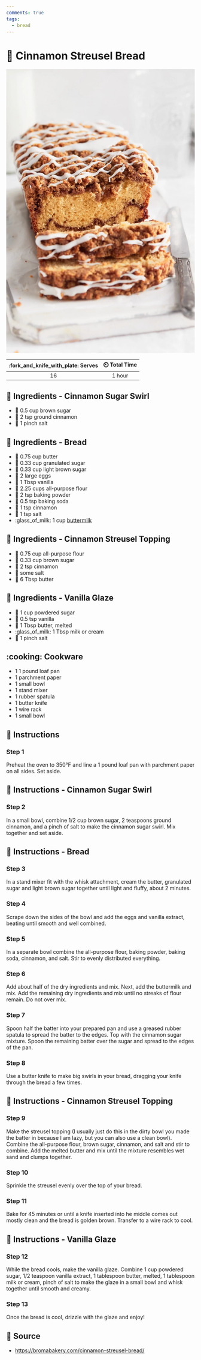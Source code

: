 ```yaml
---
comments: true
tags:
  - bread
---
```

# :bread: Cinnamon Streusel Bread

![Cinnamon Streusel Bread](../assets/images/cinnamon-streusel-bread.png)

| :fork_and_knife_with_plate: Serves | :timer_clock: Total Time |
|:----------------------------------:|:-----------------------: |
| 16 | 1 hour |

## :salt: Ingredients - Cinnamon Sugar Swirl

- :maple_leaf: 0.5 cup brown sugar
- :custard: 2 tsp ground cinnamon
- :salt: 1 pinch salt

## :salt: Ingredients - Bread

- :butter: 0.75 cup butter
- :candy: 0.33 cup granulated sugar
- :maple_leaf: 0.33 cup light brown sugar
- :egg: 2 large eggs
- :icecream: 1 Tbsp vanilla
- :ear_of_rice: 2.25 cups all-purpose flour
- :dash: 2 tsp baking powder
- :cup_with_straw: 0.5 tsp baking soda
- :custard: 1 tsp cinnamon
- :salt: 1 tsp salt
- :glass_of_milk: 1 cup [buttermilk][1]

## :salt: Ingredients - Cinnamon Streusel Topping

- :ear_of_rice: 0.75 cup all-purpose flour
- :maple_leaf: 0.33 cup brown sugar
- :custard: 2 tsp cinnamon
- :salt: some salt
- :butter: 6 Tbsp butter

## :salt: Ingredients - Vanilla Glaze

- :candy: 1 cup powdered sugar
- :icecream: 0.5 tsp vanilla
- :butter: 1 Tbsp butter, melted
- :glass_of_milk: 1 Tbsp milk or cream
- :salt: 1 pinch salt

## :cooking: Cookware

- 1 1 pound loaf pan
- 1 parchment paper
- 1 small bowl
- 1 stand mixer
- 1 rubber spatula
- 1 butter knife
- 1 wire rack
- 1 small bowl

## :pencil: Instructions

### Step 1

Preheat the oven to 350°F and line a 1 pound loaf pan with parchment paper on all sides. Set aside.

## :pencil: Instructions - Cinnamon Sugar Swirl

### Step 2

In a small bowl, combine 1/2 cup brown sugar, 2 teaspoons ground cinnamon, and a pinch of salt to make the cinnamon
sugar swirl. Mix together and set aside.

## :pencil: Instructions - Bread

### Step 3

In a stand mixer fit with the whisk attachment, cream the butter, granulated sugar and light brown sugar together until
light and fluffy, about 2 minutes.

### Step 4

Scrape down the sides of the bowl and add the eggs and vanilla extract, beating until smooth and well combined.

### Step 5

In a separate bowl combine the all-purpose flour, baking powder, baking soda, cinnamon, and salt. Stir to evenly
distributed everything.

### Step 6

Add about half of the dry ingredients and mix. Next, add the buttermilk and mix. Add the remaining dry ingredients and
mix until no streaks of flour remain. Do not over mix.

### Step 7

Spoon half the batter into your prepared pan and use a greased rubber spatula to spread the batter to the edges. Top
with the cinnamon sugar mixture. Spoon the remaining batter over the sugar and spread to the edges of the pan.

### Step 8

Use a butter knife to make big swirls in your bread, dragging your knife through the bread a few times.

## :pencil: Instructions - Cinnamon Streusel Topping

### Step 9

Make the streusel topping (I usually just do this in the dirty bowl you made the batter in because I am lazy, but you
can also use a clean bowl). Combine the all-purpose flour, brown sugar, cinnamon, and salt and stir to combine. Add the
melted butter and mix until the mixture resembles wet sand and clumps together.

### Step 10

Sprinkle the streusel evenly over the top of your bread.

### Step 11

Bake for 45 minutes or until a knife inserted into he middle comes out mostly clean and the bread is golden brown.
Transfer to a wire rack to cool.

## :pencil: Instructions - Vanilla Glaze

### Step 12

While the bread cools, make the vanilla glaze. Combine 1 cup powdered sugar, 1/2 teaspoon vanilla extract, 1 tablespoon
butter, melted, 1 tablespoon milk or cream, pinch of salt to make the glaze in a small bowl and whisk together until
smooth and creamy.

### Step 13

Once the bread is cool, drizzle with the glaze and enjoy!

## :link: Source

- <https://bromabakery.com/cinnamon-streusel-bread/>

[1]: <../ingredients/buttermilk.md>
